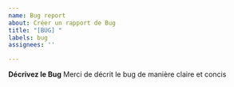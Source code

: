 ```yaml
---
name: Bug report
about: Créer un rapport de Bug
title: "[BUG] "
labels: bug
assignees: ''

---
```


**Décrivez le Bug**
Merci de décrit le bug de manière claire et concis
